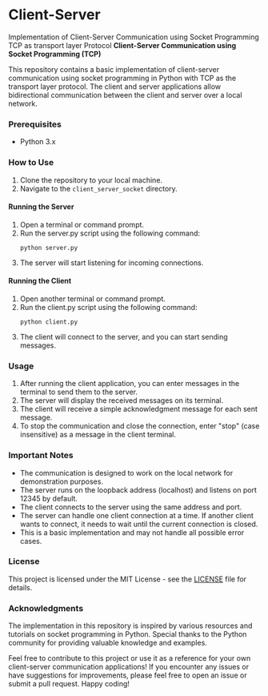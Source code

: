 # Client-Server
Implementation of Client-Server Communication using Socket Programming TCP as transport layer Protocol
**Client-Server Communication using Socket Programming (TCP)**

This repository contains a basic implementation of client-server communication using socket programming in Python with TCP as the transport layer protocol. The client and server applications allow bidirectional communication between the client and server over a local network.

### Prerequisites
- Python 3.x

### How to Use
1. Clone the repository to your local machine.
2. Navigate to the `client_server_socket` directory.

#### Running the Server
1. Open a terminal or command prompt.
2. Run the server.py script using the following command:
   ```
   python server.py
   ```
3. The server will start listening for incoming connections.

#### Running the Client
1. Open another terminal or command prompt.
2. Run the client.py script using the following command:
   ```
   python client.py
   ```
3. The client will connect to the server, and you can start sending messages.

### Usage
1. After running the client application, you can enter messages in the terminal to send them to the server.
2. The server will display the received messages on its terminal.
3. The client will receive a simple acknowledgment message for each sent message.
4. To stop the communication and close the connection, enter "stop" (case insensitive) as a message in the client terminal.

### Important Notes
- The communication is designed to work on the local network for demonstration purposes.
- The server runs on the loopback address (localhost) and listens on port 12345 by default.
- The client connects to the server using the same address and port.
- The server can handle one client connection at a time. If another client wants to connect, it needs to wait until the current connection is closed.
- This is a basic implementation and may not handle all possible error cases.

### License
This project is licensed under the MIT License - see the [LICENSE](LICENSE) file for details.

### Acknowledgments
The implementation in this repository is inspired by various resources and tutorials on socket programming in Python. Special thanks to the Python community for providing valuable knowledge and examples.

Feel free to contribute to this project or use it as a reference for your own client-server communication applications! If you encounter any issues or have suggestions for improvements, please feel free to open an issue or submit a pull request. Happy coding!
